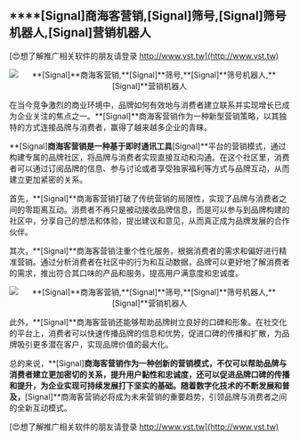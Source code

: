 ## ****[Signal]**商海客营销,**[Signal]**筛号,**[Signal]**筛号机器人,**[Signal]**营销机器人**

[😍想了解推广相关软件的朋友请登录 http://www.vst.tw](http://www.vst.tw)

 <center><img src="https://vst.tw/MP4/tuiguang/png/4.png" alt="**[Signal]**商海客营销,**[Signal]**筛号,**[Signal]**筛号机器人,**[Signal]**营销机器人"></center>

在当今竞争激烈的商业环境中，品牌如何有效地与消费者建立联系并实现增长已成为企业关注的焦点之一。**[Signal]**商海客营销作为一种新型营销策略，以其独特的方式连接品牌与消费者，赢得了越来越多企业的青睐。

**[Signal]**商海客营销是一种基于即时通讯工具**[Signal]**平台的营销模式，通过构建专属的品牌社区，将品牌与消费者实现直接互动和沟通。在这个社区里，消费者可以通过订阅品牌的信息、参与讨论或者享受独家福利等方式与品牌互动，从而建立更加紧密的关系。

首先，**[Signal]**商海客营销打破了传统营销的局限性，实现了品牌与消费者之间的零距离互动。消费者不再只是被动接收品牌信息，而是可以参与到品牌构建的社区中，分享自己的想法和体验，提出建议和意见，从而真正成为品牌发展的合作伙伴。

其次，**[Signal]**商海客营销注重个性化服务，根据消费者的需求和偏好进行精准营销。通过分析消费者在社区中的行为和互动数据，品牌可以更好地了解消费者的需求，推出符合其口味的产品和服务，提高用户满意度和忠诚度。

 <center><img src="https://vst.tw/MP4/tuiguang/png/2.png" alt="**[Signal]**商海客营销,**[Signal]**筛号,**[Signal]**筛号机器人,**[Signal]**营销机器人"></center>

此外，**[Signal]**商海客营销还能够帮助品牌树立良好的口碑和形象。在社交化的平台上，消费者可以快速传播品牌的信息和优势，促进口碑的传播和扩散，为品牌吸引更多潜在客户，实现品牌价值的最大化。

总的来说，**[Signal]**商海客营销作为一种创新的营销模式，不仅可以帮助品牌与消费者建立更加密切的关系，提升用户黏性和忠诚度，还可以促进品牌口碑的传播和提升，为企业实现可持续发展打下坚实的基础。随着数字化技术的不断发展和普及，**[Signal]**商海客营销必将成为未来营销的重要趋势，引领品牌与消费者之间的全新互动模式。

[😍想了解推广相关软件的朋友请登录 http://www.vst.tw](http://www.vst.tw)




